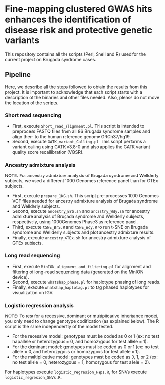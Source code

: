 # Fine-mapping clustered GWAS hits enhances the identification of disease risk and protective genetic variants 
This repository contains all the scripts (Perl, Shell and R) used for the current project on Brugada syndrome cases.


## Pipeline
Here, we describe all the steps followed to obtain the results from this project.
It is important to acknowledge that each script starts with a description of the binaries and other files needed. Also, please do not move the location of the scripts.


### Short read sequencing
* First, execute ```Short_read_alignment.pl```. This script is intended to preprocess FASTQ files from all 86 Brugada syndrome samples and align them to the human reference genome GRCh37/hg19. 
* Second, execute ```GATK_variant_Calling.pl```. This script performs a variant calling using GATK v3.8-0 and also applies the GATK variant quality score recallibration (VQSR).  

### Ancestry admixture analysis
NOTE: For ancestry admixture analysis of Brugada syndrome and Wellderly subjects, we used a different 1000 Genomes reference panel than for GTEx subjects.
* First, execute ```prepare_1KG.sh```. This script pre-processes 1000 Genomes VCF files needed for ancestry admixture analysis of Brugada syndrome and Wellderly subjects.
* Second, execute ```ancestry_BrS.sh``` and ```ancestry_Wdy.sh``` for ancestry admixture analysis of Brugada syndrome and Wellderly subjects, respectively, using 1000Genomes Phase3 as reference panel. 
* Third, execute ```tSNE_BrS.R``` and ```tSNE_Wdy.R``` to run t-SNE on Brugada syndrome and Wellderly subjects and plot ancestry admixture results.
* Finally, execute ```ancestry_GTEx.sh``` for ancestry admixture analysis of GTEx subjects. 

### Long read sequencing
* First, execute ```MinION_alignment_and_filtering.pl``` for alignment and filtering of long-read sequencing data (generated on the MinION device).
* Second, execute ```whatshap_phase.pl``` for haplotype phasing of long reads.
* Finally, execute ```whatshap_haplotag.pl``` to tag phased haplotypes for visualization on IGV.

### Logistic regression analysis
NOTE: To test for a recessive, dominant or multiplicative inheritance model, you only need to change genotype codification (as explained below). The R script is the same independently of the model tested.
* For the recessive model: genotypes must be coded as 0 or 1 (ex: no test hapallele or heterozygous = 0, and homozygous for test allele = 1).
* For the dominant model: genotypes must be coded as 0 or 1 (ex: no test allele = 0, and heterozygous or homozygous for test allele = 1).
* For the multiplicative model: genotypes must be coded as 0, 1, or 2 (ex: no test allele = 0, heterozygous = 1, homozygous for test allele = 2).

For haplotypes execute ```logistic_regresion_Haps.R```, for SNVs execute ```logistic_regresion_SNVs.R```.
